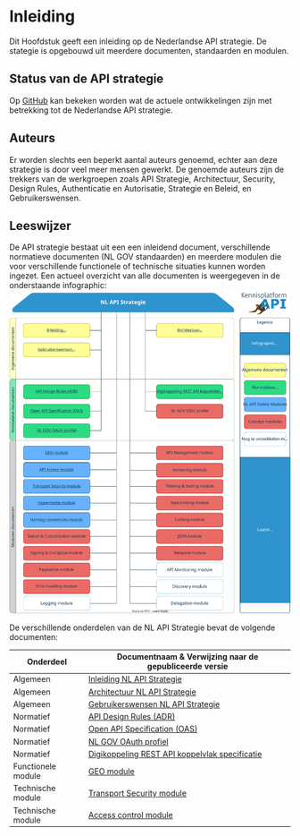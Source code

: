 # Inleiding

Dit Hoofdstuk geeft een inleiding op de Nederlandse API strategie. De stategie is opgebouwd uit meerdere documenten, standaarden en modulen.

## Status van de API strategie

Op [GitHub](https://github.com/geonovum/KP-APIs/issues) kan bekeken worden wat de actuele ontwikkelingen zijn met betrekking tot de Nederlandse API strategie. 

## Auteurs

Er worden slechts een beperkt aantal auteurs genoemd, echter aan deze strategie is door veel meer mensen gewerkt.
De genoemde auteurs zijn de trekkers van de werkgroepen zoals API Strategie, Architectuur, Security, Design Rules, Authenticatie en Autorisatie, Strategie en Beleid, en Gebruikerswensen.

## Leeswijzer

De API strategie bestaat uit een een inleidend document, verschillende normatieve documenten (NL GOV standaarden) en meerdere modulen die voor verschillende functionele of technische situaties kunnen worden ingezet. Een actueel overzicht van alle documenten is weergegeven in de onderstaande infographic:
![NL API Strategie Infographic](https://raw.githubusercontent.com/Geonovum/KP-APIs/a0ee2f718777eb333a4e625edb1e8ce1387b51d3/media/API_infographic.svg)

De verschillende onderdelen van de NL API Strategie bevat de volgende documenten:

| Onderdeel              | Documentnaam &  Verwijzing naar de gepubliceerde versie                                                          |
| ---------------------- | ---------------------------------------------------------------------------------------------------------------- |
| Algemeen               | [Inleiding NL API Strategie](https://geonovum.github.io/KP-APIs/API-strategie-algemeen/Inleiding/)               |
| Algemeen               | [Architectuur NL API Strategie](https://geonovum.github.io/KP-APIs/API-strategie-algemeen/Architectuur/)         |
| Algemeen               | [Gebruikerswensen NL API Strategie](https://geonovum.github.io/KP-APIs/API-strategie-algemeen/Gebruikerswensen/) |
| Normatief              | [API Design Rules (ADR)](https://publicatie.centrumvoorstandaarden.nl/api/adr/)                                  |
| Normatief              | [Open API Specification (OAS)](https://forumstandaardisatie.nl/open-standaarden/openapi-specification)           |
| Normatief              | [NL GOV OAuth profiel](https://publicatie.centrumvoorstandaarden.nl/api/oauth/)                                  |
| Normatief              | [Digikoppeling REST API koppelvlak specificatie](https://publicatie.centrumvoorstandaarden.nl/dk/restapi/)       |
| Functionele module     | [GEO module](https://geonovum.github.io/KP-APIs/API-strategie-modules/geospatial/)                               |
| Technische module      | [Transport Security module](https://geonovum.github.io/KP-APIs/API-strategie-modules/transport-security/)        |
| Technische module      | [Access control module](https://geonovum.github.io/KP-APIs/API-strategie-modules/access-control/)                |
